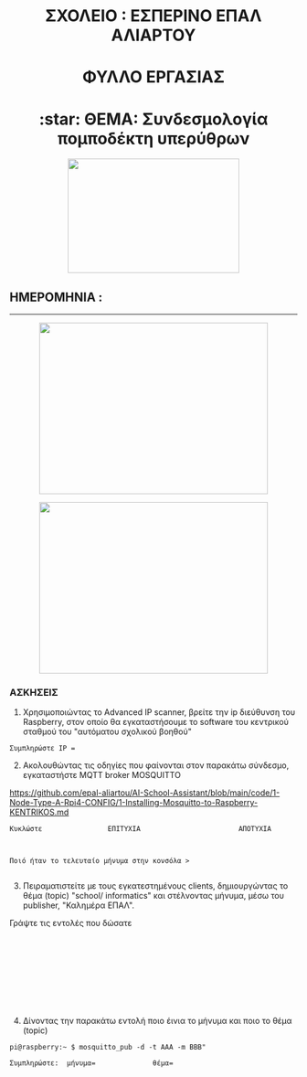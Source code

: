 <!-- title only -->
<h1 align="center"> ΣΧΟΛΕΙΟ :  ΕΣΠΕΡΙΝΟ ΕΠΑΛ ΑΛΙΑΡΤΟΥ </h1>

<!-- title with div -->
<div align="center"> <h1 align="center"> ΦΥΛΛΟ ΕΡΓΑΣΙΑΣ</h1> </div>

<div align="center"> <h1> :star:   ΘΕΜΑ: Συνδεσμολογία πομποδέκτη υπερύθρων </h1>  </div>

<p align="center"><img width=300 height=200 src="https://tasmota.github.io/docs/_media/irremote-sheme.jpg"></p>

## ΗΜΕΡΟΜΗΝΙΑ :

---
<p align="center"><img width=400 height=300 src="https://user-images.githubusercontent.com/5904370/68167905-820b3e00-ff67-11e9-978f-d7108a179353.png"></p>

<p align="center"><img width=400 height=300 src="https://1.bp.blogspot.com/-H6KzfWzBnl8/XIQRY19noEI/AAAAAAABjvg/UyPF9Tc3gPkW2X8pP2MfA38nGonQxEwegCLcBGAs/s1600/ir.png"></p>





### ΑΣΚΗΣΕΙΣ
 

  1. Χρησιμοποιώντας το Advanced IP scanner, βρείτε την ip διεύθυνση του Raspberry, στον οποίο θα εγκαταστήσουμε το software του κεντρικού σταθμού του "αυτόματου σχολικού βοηθού"


```
Συμπληρώστε IP =
```


2. Ακολουθώντας τις οδηγίες που φαίνονται στον παρακάτω σύνδεσμο, εγκαταστήστε MQTT broker MOSQUITTO 

https://github.com/epal-aliartou/AI-School-Assistant/blob/main/code/1-Node-Type-A-Rpi4-CONFIG/1-Installing-Mosquitto-to-Raspberry-KENTRIKOS.md

```
Κυκλώστε                ΕΠΙΤΥΧΙΑ                        ΑΠΟΤΥΧΙΑ 



Ποιό ήταν το τελευταίο μήνυμα στην κονσόλα >


```



3. Πειραματιστείτε με τους εγκατεστημένους  clients,  δημιουργώντας το θέμα (topic) "school/ informatics" και στέλνοντας μήνυμα, μέσω του publisher,  "Καλημέρα ΕΠΑΛ".

Γράψτε τις εντολές  που δώσατε
```










```


4. Δίνοντας την παρακάτω εντολή ποιο έινια το μήνυμα και ποιο το θέμα (topic)
```
pi@raspberry:~ $ mosquitto_pub -d -t AAA -m BBB"
```
```
Συμπληρώστε:  μήνυμα=              θέμα=
```


